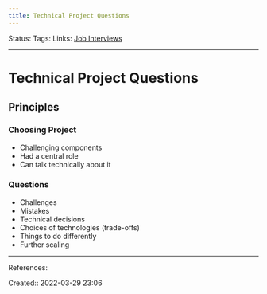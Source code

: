 ```yaml
---
title: Technical Project Questions
---
```

Status: 
Tags: 
Links: [Job Interviews](out/job-interviews.md)
___

# Technical Project Questions
## Principles
### Choosing Project
- Challenging components
- Had a central role
- Can talk technically about it
### Questions
- Challenges
- Mistakes
- Technical decisions
- Choices of technologies (trade-offs)
- Things to do differently
- Further scaling
___
References:

Created:: 2022-03-29 23:06
